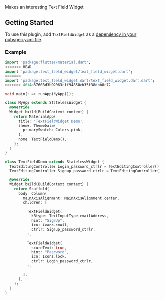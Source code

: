 
Makes an interesting Text Field Widget  
  
## Getting Started  
  
To use this plugin, add `TextFieldWidget` as a [dependency in your pubspec.yaml file](https://flutter.io/platform-plugins/).  
  

  
### Example  
  
```dart  
import 'package:flutter/material.dart';
<<<<<<< HEAD
import 'package:text_field_widget/text_field_widget.dart';
=======
import 'package:text_field_widget.dart/text_field_widget.dart.dart';
>>>>>>> 4634a37608d3b97063cff94850eb35f38dbb8c72

void main() => runApp(MyApp());

class MyApp extends StatelessWidget {
  @override
  Widget build(BuildContext context) {
    return MaterialApp(
      title: 'TextFieldWidget Demo',
      theme: ThemeData(
        primarySwatch: Colors.pink,
      ),
      home: TextFieldDemo(),
    );
  }
}

class TextFieldDemo extends StatelessWidget {
  TextEditingController Login_password_ctrlr = TextEditingController();
  TextEditingController Signup_password_ctrlr = TextEditingController();

  @override
  Widget build(BuildContext context) {
    return Scaffold(
      body: Column(
        mainAxisAlignment: MainAxisAlignment.center,
        children: [

          TextFieldWidget(
            kBtype: TextInputType.emailAddress,
            hint: "SignUp",
            icn: Icons.email,
            ctrlr: Signup_password_ctrlr,
          ),

          TextFieldWidget(
            scureText: true,
            hint: "Password",
            icn: Icons.lock,
            ctrlr: Login_password_ctrlr,
          ),

        ],
      ),
    );
  }
}
 
```
